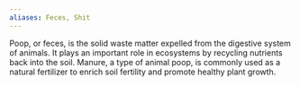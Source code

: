 ```yaml
---
aliases: Feces, Shit
---
```


Poop, or feces, is the solid waste matter expelled from the digestive system of animals. It plays an important role in ecosystems by recycling nutrients back into the soil. Manure, a type of animal poop, is commonly used as a natural fertilizer to enrich soil fertility and promote healthy plant growth.